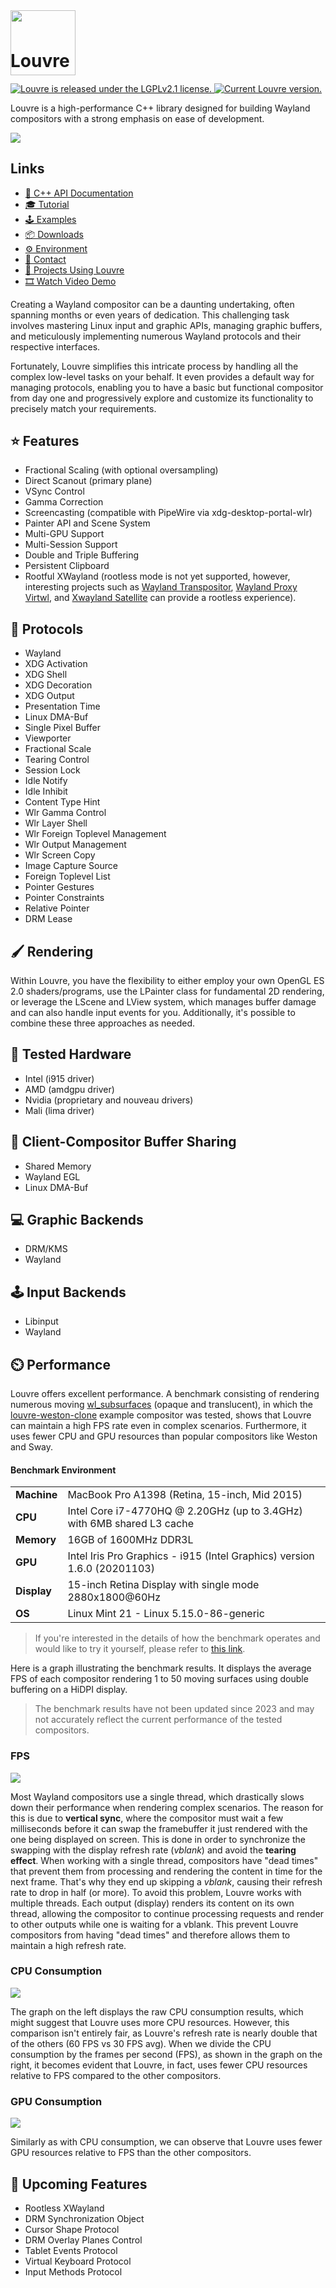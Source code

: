 
<img style="position:relative;margin:0px;padding:0;top:40px" src="https://i.imgur.com/cCT9KwN.png" width="104"/>
<h1 style="margin-top:0px;padding-top:0px">Louvre</h1>

<p align="left">
  <a href="https://github.com/CuarzoSoftware/Louvre/blob/main/LICENSE">
    <img src="https://img.shields.io/badge/license-LGPLv2.1-blue.svg" alt="Louvre is released under the LGPLv2.1 license." />
  </a>
  <a href="https://github.com/CuarzoSoftware/Louvre">
    <img src="https://img.shields.io/badge/version-2.14.0-brightgreen" alt="Current Louvre version." />
  </a>
</p>

Louvre is a high-performance C++ library designed for building Wayland compositors with a strong emphasis on ease of development.

<img src="https://lh3.googleusercontent.com/pw/AIL4fc9VCmbRMl7f4ibvQqDrWpmLkXJ9W3MHHWKKE7g5oKcYSIrOut0mQEb1sDoblm9h35zUXk5zhwOwlWnM-soCtjeznhmA7yfRNqo-5a3PdwNYapM1vn4=w2400"/>

## Links

* [📖 C++ API Documentation](https://cuarzosoftware.github.io/Louvre/annotated.html)
* [🎓 Tutorial](https://cuarzosoftware.github.io/Louvre/tutorial_tmp.html)
* [🕹️ Examples](https://cuarzosoftware.github.io/Louvre/examples_page.html)
* [📦 Downloads](https://cuarzosoftware.github.io/Louvre/downloads_page.html)
* [⚙️ Environment](https://cuarzosoftware.github.io/Louvre/environment_page.html)
* [💬 Contact](https://cuarzosoftware.github.io/Louvre/contact_page.html)
* [🌟 Projects Using Louvre](https://github.com/CuarzoSoftware/Louvre/blob/gallery/README.md)
* [🎞️ Watch Video Demo](https://youtu.be/k-DuNyF1XDg?si=qvxwRTe_OIUMDudi)

Creating a Wayland compositor can be a daunting undertaking, often spanning months or even years of dedication. This challenging task involves mastering Linux input and graphic APIs, managing graphic buffers, and meticulously implementing numerous Wayland protocols and their respective interfaces.

Fortunately, Louvre simplifies this intricate process by handling all the complex low-level tasks on your behalf. It even provides a default way for managing protocols, enabling you to have a basic but functional compositor from day one and progressively explore and customize its functionality to precisely match your requirements.

## ⭐ Features

* Fractional Scaling (with optional oversampling)
* Direct Scanout (primary plane)
* VSync Control
* Gamma Correction
* Screencasting (compatible with PipeWire via xdg-desktop-portal-wlr)
* Painter API and Scene System
* Multi-GPU Support
* Multi-Session Support
* Double and Triple Buffering
* Persistent Clipboard
* Rootful XWayland (rootless mode is not yet supported, however, interesting projects such as [Wayland Transpositor](https://github.com/wayland-transpositor/wprs), [Wayland Proxy Virtwl](https://github.com/talex5/wayland-proxy-virtwl), and [Xwayland Satellite](https://github.com/Supreeeme/xwayland-satellite) can provide a rootless experience).

## 🧩 Protocols

* Wayland
* XDG Activation
* XDG Shell
* XDG Decoration
* XDG Output
* Presentation Time
* Linux DMA-Buf
* Single Pixel Buffer
* Viewporter
* Fractional Scale
* Tearing Control
* Session Lock
* Idle Notify
* Idle Inhibit
* Content Type Hint
* Wlr Gamma Control
* Wlr Layer Shell
* Wlr Foreign Toplevel Management
* Wlr Output Management
* Wlr Screen Copy
* Image Capture Source
* Foreign Toplevel List
* Pointer Gestures
* Pointer Constraints
* Relative Pointer
* DRM Lease

## 🖌️ Rendering

Within Louvre, you have the flexibility to either employ your own OpenGL ES 2.0 shaders/programs, use the LPainter class for fundamental 2D rendering, or leverage the LScene and LView system, which manages buffer damage and can also handle input events for you. Additionally, it's possible to combine these three approaches as needed.

## 🔲 Tested Hardware

* Intel (i915 driver)
* AMD (amdgpu driver)
* Nvidia (proprietary and nouveau drivers)
* Mali (lima driver)

## 💬 Client-Compositor Buffer Sharing

* Shared Memory
* Wayland EGL
* Linux DMA-Buf

## 💻 Graphic Backends

* DRM/KMS
* Wayland

## 🕹️ Input Backends

* Libinput
* Wayland

## ⏲️ Performance

Louvre offers excellent performance. A benchmark consisting of rendering numerous moving [wl_subsurfaces](https://wayland.app/protocols/wayland#wl_subsurface) (opaque and translucent), in which the [louvre-weston-clone](https://cuarzosoftware.github.io/Louvre/md_md__examples.html#weston) example compositor was tested, shows that Louvre can maintain a high FPS rate even in complex scenarios. Furthermore, it uses fewer CPU and GPU resources than popular compositors like Weston and Sway.

#### Benchmark Environment

<table>
  <tr>
    <td><strong>Machine</strong></td>
    <td>MacBook Pro A1398 (Retina, 15-inch, Mid 2015)</td>
  </tr>
  <tr>
    <td><strong>CPU</strong></td>
    <td>Intel Core i7-4770HQ @ 2.20GHz (up to 3.4GHz) with 6MB shared L3 cache</td>
  </tr>
  <tr>
    <td><strong>Memory</strong></td>
    <td>16GB of 1600MHz DDR3L</td>
  </tr>
  <tr>
    <td><strong>GPU</strong></td>
    <td>Intel Iris Pro Graphics - i915 (Intel Graphics) version 1.6.0 (20201103)</td>
  </tr>
  <tr>
    <td><strong>Display</strong></td>
    <td>15-inch Retina Display with single mode 2880x1800@60Hz</td>
  </tr>
  <tr>
    <td><strong>OS</strong></td>
    <td>Linux Mint 21 - Linux 5.15.0-86-generic</td>
  </tr>
</table>

> If you're interested in the details of how the benchmark operates and would like to try it yourself, please refer to [this link](https://github.com/CuarzoSoftware/Louvre/tree/main/src/benchmark).

Here is a graph illustrating the benchmark results. It displays the average FPS of each compositor rendering 1 to 50 moving surfaces using double buffering on a HiDPI display.

> The benchmark results have not been updated since 2023 and may not accurately reflect the current performance of the tested compositors.

### FPS

<img src="https://lh3.googleusercontent.com/pw/AIL4fc_fcGPw-Yh1zkqxKdfEQucQVXH853Py1YXtTk7jHVACzIaYmYCId07D0hsdJ-FArkERPjJQR2shCc4swA7b1cy9X9EhvFPqLOR_kxV-C1eVQHey2m8=w2400"/>

Most Wayland compositors use a single thread, which drastically slows down their performance when rendering complex scenarios. The reason for this is due to **vertical sync**, where the compositor must wait a few milliseconds before it can swap the framebuffer it just rendered with the one being displayed on screen. This is done in order to synchronize the swapping with the display refresh rate (*vblank*) and avoid the **tearing effect**. When working with a single thread, compositors have "dead times" that prevent them from processing and rendering the content in time for the next frame. That's why they end up skipping a *vblank*, causing their refresh rate to drop in half (or more).
To avoid this problem, Louvre works with multiple threads. Each output (display) renders its content on its own thread, allowing the compositor to continue processing requests and render to other outputs while one is waiting for a vblank. This prevent Louvre compositors from having "dead times" and therefore allows them to maintain a high refresh rate.

### CPU Consumption

<img src="https://lh3.googleusercontent.com/pw/AIL4fc9YhNEf4Rjsqsz49aFtMjyjifDxE9aKgxoOLsfTdJwIu-CqEJr3MJHALX9pgJp05kYJY1z1YBTZjUCQcIAf-gjvRAsumqzEyDm88t1E9SL4aCzaZBo=w2400"/>

The graph on the left displays the raw CPU consumption results, which might suggest that Louvre uses more CPU resources. However, this comparison isn't entirely fair, as Louvre's refresh rate is nearly double that of the others (60 FPS vs 30 FPS avg). When we divide the CPU consumption by the frames per second (FPS), as shown in the graph on the right, it becomes evident that Louvre, in fact, uses fewer CPU resources relative to FPS compared to the other compositors.

### GPU Consumption

<img src="https://lh3.googleusercontent.com/pw/AIL4fc-bzBT_dchcsaVgIOE1iw4iQ2KF_AZ9WItQFXSf2bILxNiaQSpLaXaEkR5p06jb7qdjOqZeYV2m-vHt1KyBed7TH2IQ0jas-lkmxIbcFRAj1w0BojU=w2400"/>

Similarly as with CPU consumption, we can observe that Louvre uses fewer GPU resources relative to FPS than the other compositors.

## 🔨 Upcoming Features

* Rootless XWayland
* DRM Synchronization Object
* Cursor Shape Protocol
* DRM Overlay Planes Control
* Tablet Events Protocol
* Virtual Keyboard Protocol
* Input Methods Protocol